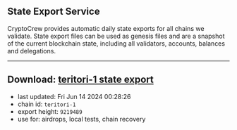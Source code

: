 ## State Export Service
CryptoCrew provides automatic daily state exports for all chains we validate. State export files can be used as genesis files and are a snapshot of the current blockchain state, including all validators, accounts, balances and delegations.

---
**Download: [teritori-1 state export](https://dl-eu2.ccvalidators.com/SERVICE/teritori/teritori-1_export_9219489.json)**
---

- last updated: Fri Jun 14 2024 00:28:26
- chain id: `teritori-1`
- export height: `9219489`
- use for: airdrops, local tests, chain recovery
